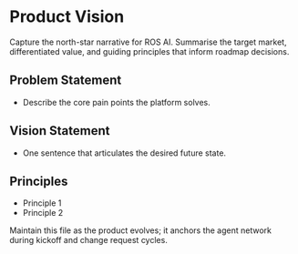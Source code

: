# Product Vision

Capture the north-star narrative for ROS AI. Summarise the target market, differentiated value, and guiding principles that inform roadmap decisions.

## Problem Statement

- Describe the core pain points the platform solves.

## Vision Statement

- One sentence that articulates the desired future state.

## Principles

- Principle 1
- Principle 2

Maintain this file as the product evolves; it anchors the agent network during kickoff and change request cycles.

